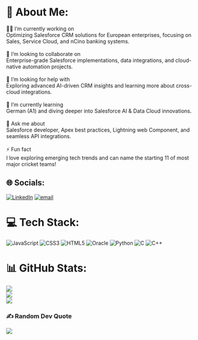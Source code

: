 # 💫 About Me:
🧑‍💻 I’m currently working on<br>Optimizing Salesforce CRM solutions for European enterprises, focusing on Sales, Service Cloud, and nCino banking systems.<br><br>🤝 I’m looking to collaborate on<br>Enterprise-grade Salesforce implementations, data integrations, and cloud-native automation projects.<br><br>🧠 I’m looking for help with<br>Exploring advanced AI-driven CRM insights and learning more about cross-cloud integrations.<br><br>🌱 I’m currently learning<br>German (A1) and diving deeper into Salesforce AI & Data Cloud innovations.<br><br>💬 Ask me about<br>Salesforce developer, Apex best practices, Lightning web Component, and seamless API integrations.<br><br>⚡ Fun fact<br>I love exploring emerging tech trends and can name the starting 11 of most major cricket teams!


## 🌐 Socials:
[![LinkedIn](https://img.shields.io/badge/LinkedIn-%230077B5.svg?logo=linkedin&logoColor=white)](https://linkedin.com/in/hrushikesh-pradhan) [![email](https://img.shields.io/badge/Email-D14836?logo=gmail&logoColor=white)](mailto:hrushi143@gmail.com) 

# 💻 Tech Stack:
![JavaScript](https://img.shields.io/badge/javascript-%23323330.svg?style=for-the-badge&logo=javascript&logoColor=%23F7DF1E) ![CSS3](https://img.shields.io/badge/css3-%231572B6.svg?style=for-the-badge&logo=css3&logoColor=white) ![HTML5](https://img.shields.io/badge/html5-%23E34F26.svg?style=for-the-badge&logo=html5&logoColor=white) ![Oracle](https://img.shields.io/badge/Oracle-F80000?style=for-the-badge&logo=oracle&logoColor=white) ![Python](https://img.shields.io/badge/python-3670A0?style=for-the-badge&logo=python&logoColor=ffdd54) ![C](https://img.shields.io/badge/c-%2300599C.svg?style=for-the-badge&logo=c&logoColor=white) ![C++](https://img.shields.io/badge/c++-%2300599C.svg?style=for-the-badge&logo=c%2B%2B&logoColor=white)
# 📊 GitHub Stats:
![](https://github-readme-stats.vercel.app/api?username=hrushikeshpradhan&theme=dark&hide_border=false&include_all_commits=false&count_private=false)<br/>
![](https://nirzak-streak-stats.vercel.app/?user=hrushikeshpradhan&theme=dark&hide_border=false)<br/>
![](https://github-readme-stats.vercel.app/api/top-langs/?username=hrushikeshpradhan&theme=dark&hide_border=false&include_all_commits=false&count_private=false&layout=compact)

### ✍️ Random Dev Quote
![](https://quotes-github-readme.vercel.app/api?type=horizontal&theme=radical)

<!-- Proudly created with GPRM ( https://gprm.itsvg.in ) -->
